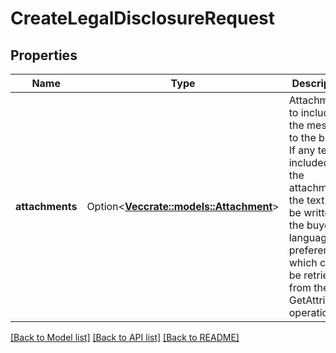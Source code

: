 # CreateLegalDisclosureRequest

## Properties

Name | Type | Description | Notes
------------ | ------------- | ------------- | -------------
**attachments** | Option<[**Vec<crate::models::Attachment>**](Attachment.md)> | Attachments to include in the message to the buyer. If any text is included in the attachment, the text must be written in the buyer's language of preference, which can be retrieved from the GetAttributes operation. | [optional]

[[Back to Model list]](../README.md#documentation-for-models) [[Back to API list]](../README.md#documentation-for-api-endpoints) [[Back to README]](../README.md)


